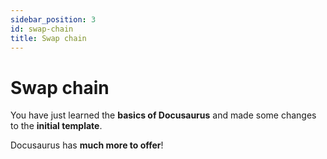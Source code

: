 ```yaml
---
sidebar_position: 3
id: swap-chain
title: Swap chain
---
```


# Swap chain

You have just learned the **basics of Docusaurus** and made some changes to the **initial template**.

Docusaurus has **much more to offer**!


